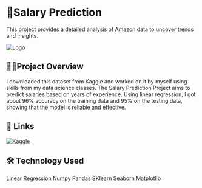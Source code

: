# 💸Salary Prediction

This project provides a detailed analysis of Amazon data to uncover trends and insights.


![Logo](https://storage.googleapis.com/kaggle-datasets-images/1171594/1962459/4286614b1445e98e64cd302f9d01561a/dataset-cover.jpg?t=2021-04-27-10-24-29)


## 👩‍💻Project Overview
I downloaded this dataset from Kaggle and worked on it by myself using skills from my data science classes. The Salary Prediction Project aims to predict salaries based on years of experience. Using linear regression, I got about 96% accuracy on the training data and 95% on the testing data, showing that the model is reliable and effective.
## 🔗 Links

[![Kaggle](https://img.shields.io/badge/License-MIT-blue.svg)](https://www.kaggle.com/datasets/shubham47/salary-data-dataset-for-linear-regression)



## 🛠 Technology Used
Linear Regression
Numpy
Pandas
SKlearn
Seaborn
Matplotlib
